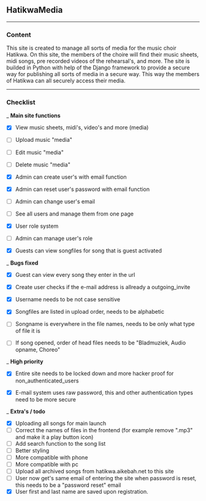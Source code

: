## HatikwaMedia

---

### Content
This site is created to manage all sorts of media for the music choir Hatikwa. On this site, the members of the choire
will find their music sheets, midi songs, pre recorded videos of the rehearsal's, and more. The site is builded in 
Python with help of the Django framework to provide a secure way for publishing all sorts of media in a secure way. This
way the members of Hatikwa can all securely access their media.

---

### Checklist
_
**Main site functions**
- [x] View music sheets, midi's, video's and more (media)
- [ ] Upload music "media"
- [ ] Edit music "media"
- [ ] Delete music "media"
- [x] Admin can create user's with email function
- [x] Admin can reset user's password with email function
- [ ] Admin can change user's email
- [ ] See all users and manage them from one page
- [x] User role system
- [ ] Admin can manage user's role
- [x] Guests can view songfiles for song that is guest activated


_
**Bugs fixed**
- [x] Guest can view every song they enter in the url
- [x] Create user checks if the e-mail address is allready a outgoing_invite
- [x] Username needs to be not case sensitive
- [x] Songfiles are listed in upload order, needs to be alphabetic
- [ ] Songname is everywhere in the file names, needs to be only what type of file it is
- [ ] If song opened, order of head files needs to be "Bladmuziek, Audio opname, Choreo"


_
**High priority**
- [x] Entire site needs to be locked down and more hacker proof for non_authenticated_users
- [x] E-mail system uses raw password, this and other authentication types need to be more secure


_
**Extra's / todo**
- [x] Uploading all songs for main launch
- [ ] Correct the names of files in the frontend (for example remove ".mp3" and make it a play button icon)
- [ ] Add search function to the song list
- [ ] Better styling
- [ ] More compatible with phone
- [ ] More compatible with pc
- [ ] Upload all archived songs from hatikwa.aikebah.net to this site
- [ ] User now get's same email of entering the site when password is reset, this needs to be a "password reset" email
- [x] User first and last name are saved upon registration.